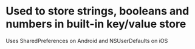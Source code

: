 ﻿
# Used to store strings, booleans and numbers in built-in key/value store

Uses SharedPreferences on Android and NSUserDefaults on iOS
